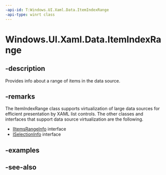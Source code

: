```yaml
---
-api-id: T:Windows.UI.Xaml.Data.ItemIndexRange
-api-type: winrt class
---
```


<!-- Class syntax.
public class ItemIndexRange : Windows.UI.Xaml.Data.IItemIndexRange
-->

# Windows.UI.Xaml.Data.ItemIndexRange

## -description
Provides info about a range of items in the data source.



## -remarks
The ItemIndexRange class supports virtualization of large data sources for efficient presentation by XAML list controls. The other classes and interfaces that support data source virtualization are the following.


+ [IItemsRangeInfo](iitemsrangeinfo.md) interface
+ [ISelectionInfo](iselectioninfo.md) interface


## -examples

## -see-also
